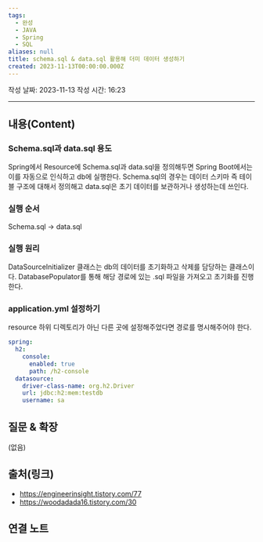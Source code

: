 ```yaml
---
tags:
  - 완성
  - JAVA
  - Spring
  - SQL
aliases: null
title: schema.sql & data.sql 활용해 더미 데이터 생성하기
created: 2023-11-13T00:00:00.000Z
---
```

작성 날짜: 2023-11-13
작성 시간: 16:23


----
## 내용(Content)

### Schema.sql과 data.sql 용도

Spring에서 Resource에 Schema.sql과 data.sql을 정의해두면  Spring Boot에서는 이를 자동으로 인식하고 db에 실행한다. Schema.sql의 경우는 데이터 스키마 즉 테이블 구조에 대해서 정의해고 data.sql은 초기 데이터를 보관하거나 생성하는데 쓰인다.

### 실행 순서

Schema.sql -> data.sql


### 실행 원리

DataSourceInitializer 클래스는 db의 데이터를 초기화하고 삭제를 담당하는 클래스이다.
DatabasePopulator를 통해 해당 경로에 있는 .sql 파일을 가져오고 초기화를 진행한다.


### application.yml 설정하기

resource 하위 디렉토리가 아닌 다른 곳에 설정해주었다면 경로를 명시해주어야 한다.

```yml
spring:  
  h2:  
    console:  
      enabled: true  
      path: /h2-console  
  datasource:  
    driver-class-name: org.h2.Driver  
    url: jdbc:h2:mem:testdb  
    username: sa  
```

## 질문 & 확장

(없음)

## 출처(링크)
- https://engineerinsight.tistory.com/77
- https://woodadada16.tistory.com/30

## 연결 노트










